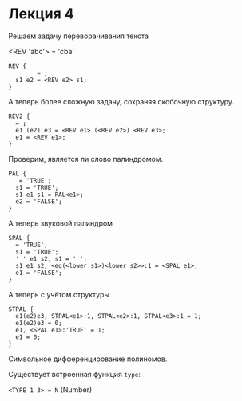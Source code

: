 

Лекция 4
========

Решаем задачу переворачивания текста

<REV 'abc'> = 'cba'

~~~~~~~~~~~~~~~~~~~~~~~~~~~~~~~~~~~~~~~~~~~~~~~~~~~~~~~~~~~~~~~~~~~~~~~~~~~~~~~~
REV {
        = ;
  s1 e2 = <REV e2> s1;
}
~~~~~~~~~~~~~~~~~~~~~~~~~~~~~~~~~~~~~~~~~~~~~~~~~~~~~~~~~~~~~~~~~~~~~~~~~~~~~~~~

А теперь более сложную задачу, сохраняя скобочную структуру.

~~~~~~~~~~~~~~~~~~~~~~~~~~~~~~~~~~~~~~~~~~~~~~~~~~~~~~~~~~~~~~~~~~~~~~~~~~~~~~~~
REV2 {
  = ;
  e1 (e2) e3 = <REV e1> (<REV e2>) <REV e3>;
  e1 = <REV e1>;  
}
~~~~~~~~~~~~~~~~~~~~~~~~~~~~~~~~~~~~~~~~~~~~~~~~~~~~~~~~~~~~~~~~~~~~~~~~~~~~~~~~



Проверим, является ли слово палиндромом.

~~~~~~~~~~~~~~~~~~~~~~~~~~~~~~~~~~~~~~~~~~~~~~~~~~~~~~~~~~~~~~~~~~~~~~~~~~~~~~~~
PAL {
   = 'TRUE';
  s1 = 'TRUE';
  s1 e1 s1 = PAL<e1>;
  e2 = 'FALSE';
}
~~~~~~~~~~~~~~~~~~~~~~~~~~~~~~~~~~~~~~~~~~~~~~~~~~~~~~~~~~~~~~~~~~~~~~~~~~~~~~~~



А теперь звуковой палиндром

~~~~~~~~~~~~~~~~~~~~~~~~~~~~~~~~~~~~~~~~~~~~~~~~~~~~~~~~~~~~~~~~~~~~~~~~~~~~~~~~
SPAL {
  = 'TRUE';
  s1 = 'TRUE';
  ' ' e1 s2, s1 = ' ';
  s1 e1 s2, <eq(<lower s1>)<lower s2>>:1 = <SPAL e1>;
  e1 = 'FALSE';
}
~~~~~~~~~~~~~~~~~~~~~~~~~~~~~~~~~~~~~~~~~~~~~~~~~~~~~~~~~~~~~~~~~~~~~~~~~~~~~~~~



А теперь с учётом структуры

~~~~~~~~~~~~~~~~~~~~~~~~~~~~~~~~~~~~~~~~~~~~~~~~~~~~~~~~~~~~~~~~~~~~~~~~~~~~~~~~
STPAL {
  e1(e2)e3, STPAL<e1>:1, STPAL<e2>:1, STPAL<e3>:1 = 1;
  e1(e2)e3 = 0;
  e1, <SPAL e1>:'TRUE' = 1;
  e1 = 0;
}
~~~~~~~~~~~~~~~~~~~~~~~~~~~~~~~~~~~~~~~~~~~~~~~~~~~~~~~~~~~~~~~~~~~~~~~~~~~~~~~~



Символьное дифференцирование полиномов.

Существует встроенная функция `type`:

`<TYPE 1 3> = N` (Number)
